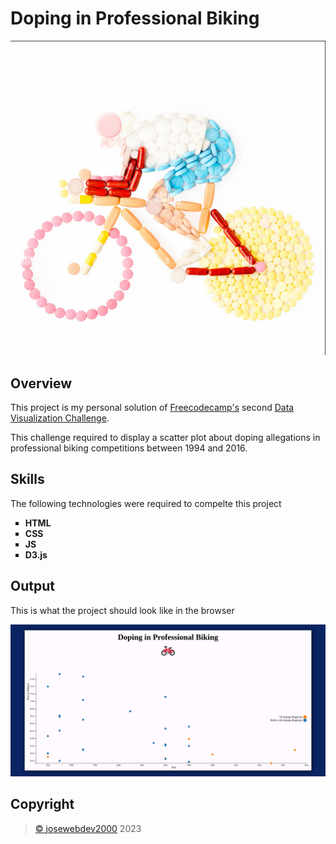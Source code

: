# Doping in Professional Biking
<div align="center">
    <img src="doping-biking.png" alt="Doping in Biking Illustration" width="700">
</div>

## Overview

<div>
    <p>This project is my personal solution of <a href="https://www.freecodecamp.org/" target="_blank">Freecodecamp's</a> second <a href="https://www.freecodecamp.org/learn/data-visualization/data-visualization-projects/visualize-data-with-a-bar-chart" target="_blank">Data Visualization Challenge</a>.</p>
    <p>This challenge required to display a scatter plot about doping allegations in professional biking competitions between 1994 and 2016.</p>
</div>

## Skills
<div>
    <p>The following technologies were required to compelte this project</p>
    <ul style="list-style-type: square;">
        <li><b>HTML</b></li>
        <li><b>CSS</b></li>
        <li><b>JS</b></li>
        <li><b>D3.js</b></li>
    </ul>
</div>

## Output
<div>
    <p>This is what the project should look like in the browser</p>
    <img src="output.png" alt="Doping in Biking Scatter Plot">
</div>


## Copyright
<div>
    <blockquote>
        <a href="https://github.com/josewebdev2000">&copy; josewebdev2000</a> 2023
    </blockquote>
</div>